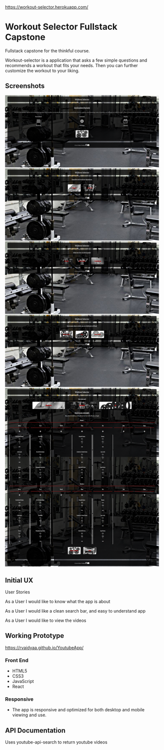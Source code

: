 https://workout-selector.herokuapp.com/

# Workout Selector Fullstack Capstone
Fullstack capstone for the thinkful course.

Workout-selector is a application that asks a few simple questions and recommends a workout that fits your needs. Then you can further customize the workout to your liking.
## Screenshots
![Landing page screen shot](https://github.com/rvaidyaa/workout-selector-fullstack-capstone/blob/master/github-images/landingpage.png)
![Account setup screen shot](https://github.com/rvaidyaa/workout-selector-fullstack-capstone/blob/master/github-images/option1.png)
![Account setup screen shot](https://github.com/rvaidyaa/workout-selector-fullstack-capstone/blob/master/github-images/option2.png)
![Account setup screen shot](https://github.com/rvaidyaa/workout-selector-fullstack-capstone/blob/master/github-images/option3.png)
![User homepage screen shot](https://github.com/rvaidyaa/workout-selector-fullstack-capstone/blob/master/github-images/results.png)



## Initial UX
User Stories

As a User I would like to know what the app is about

As a User I would like a clean search bar, and easy to understand app

As a User I would like to view the videos


## Working Prototype
https://rvaidyaa.github.io/YoutubeApp/

### Front End

* HTML5
* CSS3
* JavaScript
* React

### Responsive

* The app is responsive and optimized for both desktop and mobile viewing and use.


## API Documentation
Uses youtube-api-search to return youtube videos

